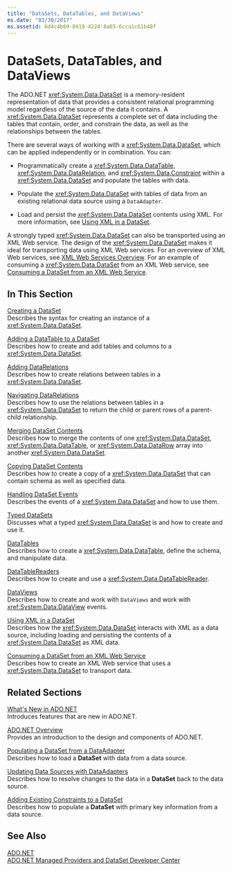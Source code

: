 ```yaml
---
title: "DataSets, DataTables, and DataViews"
ms.date: "03/30/2017"
ms.assetid: 6d4c4b69-8919-4224-8a65-6cca1c61b48f
---
```

# DataSets, DataTables, and DataViews
The ADO.NET <xref:System.Data.DataSet> is a memory-resident representation of data that provides a consistent relational programming model regardless of the source of the data it contains. A <xref:System.Data.DataSet> represents a complete set of data including the tables that contain, order, and constrain the data, as well as the relationships between the tables.  
  
 There are several ways of working with a <xref:System.Data.DataSet>, which can be applied independently or in combination. You can:  
  
- Programmatically create a <xref:System.Data.DataTable>, <xref:System.Data.DataRelation>, and <xref:System.Data.Constraint> within a <xref:System.Data.DataSet> and populate the tables with data.  
  
- Populate the <xref:System.Data.DataSet> with tables of data from an existing relational data source using a `DataAdapter`.  
  
- Load and persist the <xref:System.Data.DataSet> contents using XML. For more information, see [Using XML in a DataSet](../../../../../docs/framework/data/adonet/dataset-datatable-dataview/using-xml-in-a-dataset.md).  
  
 A strongly typed <xref:System.Data.DataSet> can also be transported using an XML Web service. The design of the <xref:System.Data.DataSet> makes it ideal for transporting data using XML Web services. For an overview of XML Web services, see [XML Web Services Overview](http://msdn.microsoft.com/library/9db0c7b8-bca6-462b-9be5-f5f9a7f05a4d). For an example of consuming a <xref:System.Data.DataSet> from an XML Web service, see [Consuming a DataSet from an XML Web Service](../../../../../docs/framework/data/adonet/dataset-datatable-dataview/consuming-a-dataset-from-an-xml-web-service.md).  
  
## In This Section  
 [Creating a DataSet](../../../../../docs/framework/data/adonet/dataset-datatable-dataview/creating-a-dataset.md)  
 Describes the syntax for creating an instance of a <xref:System.Data.DataSet>.  
  
 [Adding a DataTable to a DataSet](../../../../../docs/framework/data/adonet/dataset-datatable-dataview/adding-a-datatable-to-a-dataset.md)  
 Describes how to create and add tables and columns to a <xref:System.Data.DataSet>.  
  
 [Adding DataRelations](../../../../../docs/framework/data/adonet/dataset-datatable-dataview/adding-datarelations.md)  
 Describes how to create relations between tables in a <xref:System.Data.DataSet>.  
  
 [Navigating DataRelations](../../../../../docs/framework/data/adonet/dataset-datatable-dataview/navigating-datarelations.md)  
 Describes how to use the relations between tables in a <xref:System.Data.DataSet> to return the child or parent rows of a parent-child relationship.  
  
 [Merging DataSet Contents](../../../../../docs/framework/data/adonet/dataset-datatable-dataview/merging-dataset-contents.md)  
 Describes how to merge the contents of one <xref:System.Data.DataSet>, <xref:System.Data.DataTable>, or <xref:System.Data.DataRow> array into another <xref:System.Data.DataSet>.  
  
 [Copying DataSet Contents](../../../../../docs/framework/data/adonet/dataset-datatable-dataview/copying-dataset-contents.md)  
 Describes how to create a copy of a <xref:System.Data.DataSet> that can contain schema as well as specified data.  
  
 [Handling DataSet Events](../../../../../docs/framework/data/adonet/dataset-datatable-dataview/handling-dataset-events.md)  
 Describes the events of a <xref:System.Data.DataSet> and how to use them.  
  
 [Typed DataSets](../../../../../docs/framework/data/adonet/dataset-datatable-dataview/typed-datasets.md)  
 Discusses what a typed <xref:System.Data.DataSet> is and how to create and use it.  
  
 [DataTables](../../../../../docs/framework/data/adonet/dataset-datatable-dataview/datatables.md)  
 Describes how to create a <xref:System.Data.DataTable>, define the schema, and manipulate data.  
  
 [DataTableReaders](../../../../../docs/framework/data/adonet/dataset-datatable-dataview/datatablereaders.md)  
 Describes how to create and use a <xref:System.Data.DataTableReader>.  
  
 [DataViews](../../../../../docs/framework/data/adonet/dataset-datatable-dataview/dataviews.md)  
 Describes how to create and work with `DataViews` and work with <xref:System.Data.DataView> events.  
  
 [Using XML in a DataSet](../../../../../docs/framework/data/adonet/dataset-datatable-dataview/using-xml-in-a-dataset.md)  
 Describes how the <xref:System.Data.DataSet> interacts with XML as a data source, including loading and persisting the contents of a <xref:System.Data.DataSet> as XML data.  
  
 [Consuming a DataSet from an XML Web Service](../../../../../docs/framework/data/adonet/dataset-datatable-dataview/consuming-a-dataset-from-an-xml-web-service.md)  
 Describes how to create an XML Web service that uses a <xref:System.Data.DataSet> to transport data.  
  
## Related Sections  
 [What's New in ADO.NET](../../../../../docs/framework/data/adonet/whats-new.md)  
 Introduces features that are new in ADO.NET.  
  
 [ADO.NET Overview](../../../../../docs/framework/data/adonet/ado-net-overview.md)  
 Provides an introduction to the design and components of ADO.NET.  
  
 [Populating a DataSet from a DataAdapter](../../../../../docs/framework/data/adonet/populating-a-dataset-from-a-dataadapter.md)  
 Describes how to load a **DataSet** with data from a data source.  
  
 [Updating Data Sources with DataAdapters](../../../../../docs/framework/data/adonet/updating-data-sources-with-dataadapters.md)  
 Describes how to resolve changes to the data in a **DataSet** back to the data source.  
  
 [Adding Existing Constraints to a DataSet](../../../../../docs/framework/data/adonet/adding-existing-constraints-to-a-dataset.md)  
 Describes how to populate a **DataSet** with primary key information from a data source.  
  
## See Also  
 [ADO.NET](../../../../../docs/framework/data/adonet/index.md)  
 [ADO.NET Managed Providers and DataSet Developer Center](http://go.microsoft.com/fwlink/?LinkId=217917)
